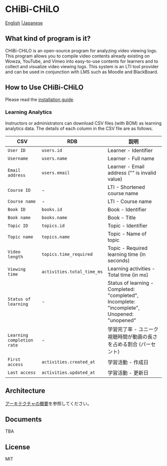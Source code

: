 # CHiBi-CHiLO

[English](README-en.md) |[Japanese](README-ja.md)

## What kind of program is it?

CHiBi-CHiLO is an open-source program for analyzing video viewing logs. This program allows you to compile video contents already existing on Wowza, YouTube, and Vimeo into easy-to-use contents for learners and to collect and visualize video viewing logs. This system is an LTI tool provider and can be used in conjunction with LMS such as Moodle and BlackBoard.

<!--- わかりやすい動画例を添付する。 --- LTI リンクを起点とする操作例 Gif か mp4 へのリンク-->

## How to Use CHiBi-CHiLO

Please read the [installation guide](INSTALL-en.md).

### Learning Analytics

Instructors or administrators can download CSV files (with BOM) as learning analytics data.
The details of each column in the CSV file are as follows.

| CSV                        | RDB                        | 説明                                                                                        |
| -------------------------- | -------------------------- | ------------------------------------------------------------------------------------------- |
| `User ID`                  | `users.id`                 | Learner - Identifier                                                                        |
| `Username`                 | `users.name`               | Learner - Full name                                                                         |
| `Email address`            | `users.email`              | Learner - Email address ("" is invalid value)                                               |
| `Course ID`                | -                          | LTI - Shortened course name                                                                 |
| `Course name`              | -                          | LTI - Course name                                                                           |
| `Book ID`                  | `books.id`                 | Book - Identifier                                                                           |
| `Book name`                | `books.name`               | Book - Title                                                                                |
| `Topic ID`                 | `topics.id`                | Topic - Identifier                                                                          |
| `Topic name`               | `topics.name`              | Topic - Name of topic                                                                       |
| `Video length`             | `topics.time_required`     | Topic - Required learning time (in seconds)                                                 |
| `Viewing time`             | `activities.total_time_ms` | Learning activities - Total time (in ms)                                                    |
| `Status of learning`       | -                          | Status of learning - Completed: "completed", Incomplete: "incomplete", Unopened: "unopened" |
| `Learning completion rate` | -                          | 学習完了率 - ユニーク視聴時間が動画の長さを占める割合 (パーセント)                          |
| `First access`             | `activities.created_at`    | 学習活動 - 作成日                                                                           |
| `Last access`              | `activities.updated_at`    | 学習活動 - 更新日                                                                           |

## Architecture

[アーキテクチャの概要](ARCHITECTURE.md)を参照してください。

## Documents

TBA

<!--インストールしたあと、下記の URL から操作方法を学んでください。--?

<!--## 貢献方法

contributing.md を参考にしてください。著作権が発生するほどのコードやドキュメントを貢献していただいた方々には、Authors.rst にお名前と連絡用のメールアドレスを記載します。-->

## License

MIT
